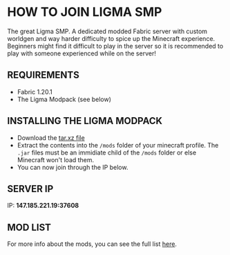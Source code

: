 # HOW TO JOIN LIGMA SMP
The great Ligma SMP. A dedicated modded Fabric server with custom worldgen and way harder difficulty to spice up the Minecraft experience. Beginners might find it difficult to play in the server so it is recommended to play with someone experienced while on the server!

## REQUIREMENTS
- Fabric 1.20.1
- The Ligma Modpack (see below)

## INSTALLING THE LIGMA MODPACK
- Download the [tar.xz file]()
- Extract the contents into the `/mods` folder of your minecraft profile. The `.jar` files must be an immidiate child of the `/mods` folder or else Minecraft won't load them.
- You can now join through the IP below.

## SERVER IP
IP: **147.185.221.19:37608**

## MOD LIST
For more info about the mods, you can see the full list [here](https://docs.google.com/document/d/1k7lCt0VJhUAlTuwQN-EK4M0sXlq2Xofxfq4cFUDVWDI/edit?usp=sharing).